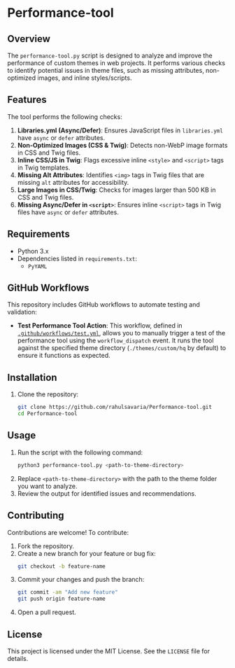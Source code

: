 # Performance-tool

## Overview
The `performance-tool.py` script is designed to analyze and improve the performance of custom themes in web projects. It performs various checks to identify potential issues in theme files, such as missing attributes, non-optimized images, and inline styles/scripts.

## Features
The tool performs the following checks:
1. **Libraries.yml (Async/Defer)**: Ensures JavaScript files in `libraries.yml` have `async` or `defer` attributes.
2. **Non-Optimized Images (CSS & Twig)**: Detects non-WebP image formats in CSS and Twig files.
3. **Inline CSS/JS in Twig**: Flags excessive inline `<style>` and `<script>` tags in Twig templates.
4. **Missing Alt Attributes**: Identifies `<img>` tags in Twig files that are missing `alt` attributes for accessibility.
5. **Large Images in CSS/Twig**: Checks for images larger than 500 KB in CSS and Twig files.
6. **Missing Async/Defer in `<script>`**: Ensures inline `<script>` tags in Twig files have `async` or `defer` attributes.

## Requirements
- Python 3.x
- Dependencies listed in `requirements.txt`:
  - `PyYAML`

## GitHub Workflows
This repository includes GitHub workflows to automate testing and validation:

- **Test Performance Tool Action**: This workflow, defined in [`.github/workflows/test.yml`](.github/workflows/test.yml), allows you to manually trigger a test of the performance tool using the `workflow_dispatch` event. It runs the tool against the specified theme directory (`./themes/custom/hq` by default) to ensure it functions as expected.

## Installation
1. Clone the repository:
   ```sh
   git clone https://github.com/rahulsavaria/Performance-tool.git
   cd Performance-tool
   ```

## Usage
1. Run the script with the following command:
   ```sh
   python3 performance-tool.py <path-to-theme-directory>
   ```
2. Replace `<path-to-theme-directory>` with the path to the theme folder you want to analyze.
3. Review the output for identified issues and recommendations.

## Contributing
Contributions are welcome! To contribute:
1. Fork the repository.
2. Create a new branch for your feature or bug fix:
   ```sh
   git checkout -b feature-name
   ```
3. Commit your changes and push the branch:
   ```sh
   git commit -am "Add new feature"
   git push origin feature-name
   ```
4. Open a pull request.

## License
This project is licensed under the MIT License. See the `LICENSE` file for details.
